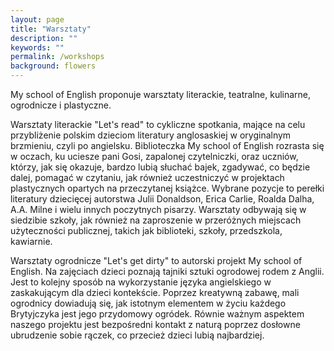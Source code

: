 ```yaml
---
layout: page
title: "Warsztaty"
description: ""
keywords: ""
permalink: /workshops
background: flowers
---
```


My school of English proponuje warsztaty literackie, teatralne, kulinarne, ogrodnicze i 
plastyczne.

Warsztaty literackie "Let's read" to cykliczne spotkania, mające na celu przybliżenie polskim
dzieciom literatury anglosaskiej w oryginalnym brzmieniu, czyli po angielsku. Biblioteczka My
school of English rozrasta się w oczach, ku uciesze pani Gosi, zapalonej czytelniczki, oraz
uczniów, którzy, jak się okazuje, bardzo lubią słuchać bajek, zgadywać, co będzie dalej, pomagać
w czytaniu, jak również uczestniczyć w projektach plastycznych opartych na przeczytanej
książce. Wybrane pozycje to perełki literatury dziecięcej autorstwa Julii Donaldson, Erica Carlie,
Roalda Dalha, A.A. Milne i wielu innych poczytnych pisarzy. Warsztaty odbywają się w siedzibie
szkoły, jak również na zaproszenie w przeróżnych miejscach użyteczności publicznej, takich jak
biblioteki, szkoły, przedszkola, kawiarnie.

Warsztaty ogrodnicze "Let's get dirty" to autorski projekt My school of English.
Na zajęciach dzieci poznają tajniki sztuki ogrodowej rodem z Anglii. Jest to 
kolejny sposób na wykorzystanie języka angielskiego w zaskakującym dla dzieci 
kontekście. Poprzez kreatywną zabawę, mali ogrodnicy dowiadują się, jak istotnym
elementem w życiu każdego Brytyjczyka jest jego przydomowy ogródek. Równie ważnym
aspektem naszego projektu jest bezpośredni kontakt z naturą poprzez dosłowne
ubrudzenie sobie rączek, co przecież dzieci lubią najbardziej.